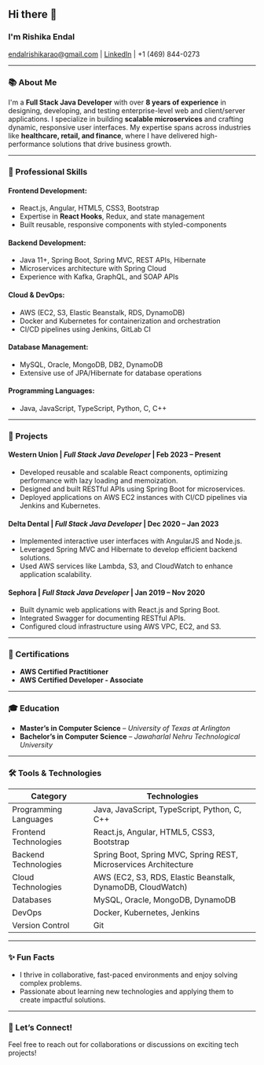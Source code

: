 ## Hi there 👋

### I'm Rishika Endal

[endalrishikarao@gmail.com](mailto:endalrishikarao@gmail.com) | [LinkedIn](https://www.linkedin.com/in/rishika-endal/) | +1 (469) 844-0273

---

### 📚 About Me

I'm a **Full Stack Java Developer** with over **8 years of experience** in designing, developing, and testing enterprise-level web and client/server applications. I specialize in building **scalable microservices** and crafting dynamic, responsive user interfaces. My expertise spans across industries like **healthcare, retail, and finance**, where I have delivered high-performance solutions that drive business growth.

---

### 🚀 Professional Skills

#### **Frontend Development**:
- React.js, Angular, HTML5, CSS3, Bootstrap
- Expertise in **React Hooks**, Redux, and state management
- Built reusable, responsive components with styled-components

#### **Backend Development**:
- Java 11+, Spring Boot, Spring MVC, REST APIs, Hibernate
- Microservices architecture with Spring Cloud
- Experience with Kafka, GraphQL, and SOAP APIs

#### **Cloud & DevOps**:
- AWS (EC2, S3, Elastic Beanstalk, RDS, DynamoDB)
- Docker and Kubernetes for containerization and orchestration
- CI/CD pipelines using Jenkins, GitLab CI

#### **Database Management**:
- MySQL, Oracle, MongoDB, DB2, DynamoDB
- Extensive use of JPA/Hibernate for database operations

#### **Programming Languages**:
- Java, JavaScript, TypeScript, Python, C, C++

---

### 🎨 Projects

#### **Western Union** | _Full Stack Java Developer_ | **Feb 2023 – Present**
- Developed reusable and scalable React components, optimizing performance with lazy loading and memoization.
- Designed and built RESTful APIs using Spring Boot for microservices.
- Deployed applications on AWS EC2 instances with CI/CD pipelines via Jenkins and Kubernetes.

#### **Delta Dental** | _Full Stack Java Developer_ | **Dec 2020 – Jan 2023**
- Implemented interactive user interfaces with AngularJS and Node.js.
- Leveraged Spring MVC and Hibernate to develop efficient backend solutions.
- Used AWS services like Lambda, S3, and CloudWatch to enhance application scalability.

#### **Sephora** | _Full Stack Java Developer_ | **Jan 2019 – Nov 2020**
- Built dynamic web applications with React.js and Spring Boot.
- Integrated Swagger for documenting RESTful APIs.
- Configured cloud infrastructure using AWS VPC, EC2, and S3.

---

### 💼 Certifications

- **AWS Certified Practitioner**
- **AWS Certified Developer - Associate**

---

### 🎓 Education

- **Master’s in Computer Science**  – _University of Texas at Arlington_
- **Bachelor’s in Computer Science** – _Jawaharlal Nehru Technological University_

---

### 🛠️ Tools & Technologies

| **Category**               | **Technologies**                                                                 |
|---------------------------|---------------------------------------------------------------------------------|
| Programming Languages    | Java, JavaScript, TypeScript, Python, C, C++                                     |
| Frontend Technologies    | React.js, Angular, HTML5, CSS3, Bootstrap                                       |
| Backend Technologies     | Spring Boot, Spring MVC, Spring REST, Microservices Architecture               |
| Cloud Technologies       | AWS (EC2, S3, RDS, Elastic Beanstalk, DynamoDB, CloudWatch)                   |
| Databases                | MySQL, Oracle, MongoDB, DynamoDB                                               |
| DevOps                   | Docker, Kubernetes, Jenkins                                                    |
| Version Control          | Git                                                                             |

---

### ✨ Fun Facts

- I thrive in collaborative, fast-paced environments and enjoy solving complex problems.
- Passionate about learning new technologies and applying them to create impactful solutions.

---

### 💌 Let’s Connect!

Feel free to reach out for collaborations or discussions on exciting tech projects!

